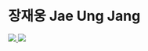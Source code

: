 <h1 align="Left">
  <br>
  장재웅 Jae Ung Jang   
</h1> 
<div>
  <a href="https://www.linkedin.com/in/jae-ung-jang-788731252/" target="_blank">
    <img src="https://img.shields.io/badge/JaeUngJang-0A66C2?style=flat-square&logo=LinkedIn&logoColor=white"/>
  </a>
  <a href="https://www.notion.so/jangjaeung/Jae-Ung-Jang-9ed398de8b0b4a98a16683f6ceae3a54">
    <img src="https://img.shields.io/badge/Resume (Kor ver.)-000000?style=flat-square&logo=Notion&logoColor=white"/>
  </a>
<!--   <a href="" target="_blank">
    <img src="https://img.shields.io/badge/Resume (Eng ver.)-000000?style=flat-square&logo=Notion&logoColor=white"/>
  </a> -->
</div>
